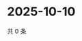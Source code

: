 # 2025-10-10

共 0 条

<!-- BEGIN ZHIHUVIDEO -->
<!-- 最后更新时间 Fri Oct 10 2025 17:13:03 GMT+0800 (China Standard Time) -->

<!-- END ZHIHUVIDEO -->
